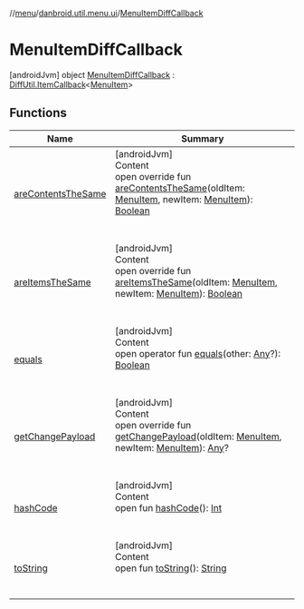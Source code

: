 //[menu](../../index.md)/[danbroid.util.menu.ui](../index.md)/[MenuItemDiffCallback](index.md)



# MenuItemDiffCallback  
 [androidJvm] object [MenuItemDiffCallback](index.md) : [DiffUtil.ItemCallback](https://developer.android.com/reference/kotlin/androidx/recyclerview/widget/DiffUtil.ItemCallback.html)<[MenuItem](../../danbroid.util.menu/-menu-item/index.md)>    


## Functions  
  
|  Name|  Summary| 
|---|---|
| <a name="danbroid.util.menu.ui/MenuItemDiffCallback/areContentsTheSame/#danbroid.util.menu.MenuItem#danbroid.util.menu.MenuItem/PointingToDeclaration/"></a>[areContentsTheSame](are-contents-the-same.md)| <a name="danbroid.util.menu.ui/MenuItemDiffCallback/areContentsTheSame/#danbroid.util.menu.MenuItem#danbroid.util.menu.MenuItem/PointingToDeclaration/"></a>[androidJvm]  <br>Content  <br>open override fun [areContentsTheSame](are-contents-the-same.md)(oldItem: [MenuItem](../../danbroid.util.menu/-menu-item/index.md), newItem: [MenuItem](../../danbroid.util.menu/-menu-item/index.md)): [Boolean](https://kotlinlang.org/api/latest/jvm/stdlib/kotlin/-boolean/index.html)  <br><br><br>
| <a name="danbroid.util.menu.ui/MenuItemDiffCallback/areItemsTheSame/#danbroid.util.menu.MenuItem#danbroid.util.menu.MenuItem/PointingToDeclaration/"></a>[areItemsTheSame](are-items-the-same.md)| <a name="danbroid.util.menu.ui/MenuItemDiffCallback/areItemsTheSame/#danbroid.util.menu.MenuItem#danbroid.util.menu.MenuItem/PointingToDeclaration/"></a>[androidJvm]  <br>Content  <br>open override fun [areItemsTheSame](are-items-the-same.md)(oldItem: [MenuItem](../../danbroid.util.menu/-menu-item/index.md), newItem: [MenuItem](../../danbroid.util.menu/-menu-item/index.md)): [Boolean](https://kotlinlang.org/api/latest/jvm/stdlib/kotlin/-boolean/index.html)  <br><br><br>
| <a name="kotlin/Any/equals/#kotlin.Any?/PointingToDeclaration/"></a>[equals](index.md#%5Bkotlin%2FAny%2Fequals%2F%23kotlin.Any%3F%2FPointingToDeclaration%2F%5D%2FFunctions%2F16058836)| <a name="kotlin/Any/equals/#kotlin.Any?/PointingToDeclaration/"></a>[androidJvm]  <br>Content  <br>open operator fun [equals](index.md#%5Bkotlin%2FAny%2Fequals%2F%23kotlin.Any%3F%2FPointingToDeclaration%2F%5D%2FFunctions%2F16058836)(other: [Any](https://kotlinlang.org/api/latest/jvm/stdlib/kotlin/-any/index.html)?): [Boolean](https://kotlinlang.org/api/latest/jvm/stdlib/kotlin/-boolean/index.html)  <br><br><br>
| <a name="danbroid.util.menu.ui/MenuItemDiffCallback/getChangePayload/#danbroid.util.menu.MenuItem#danbroid.util.menu.MenuItem/PointingToDeclaration/"></a>[getChangePayload](get-change-payload.md)| <a name="danbroid.util.menu.ui/MenuItemDiffCallback/getChangePayload/#danbroid.util.menu.MenuItem#danbroid.util.menu.MenuItem/PointingToDeclaration/"></a>[androidJvm]  <br>Content  <br>open override fun [getChangePayload](get-change-payload.md)(oldItem: [MenuItem](../../danbroid.util.menu/-menu-item/index.md), newItem: [MenuItem](../../danbroid.util.menu/-menu-item/index.md)): [Any](https://kotlinlang.org/api/latest/jvm/stdlib/kotlin/-any/index.html)?  <br><br><br>
| <a name="kotlin/Any/hashCode/#/PointingToDeclaration/"></a>[hashCode](index.md#%5Bkotlin%2FAny%2FhashCode%2F%23%2FPointingToDeclaration%2F%5D%2FFunctions%2F16058836)| <a name="kotlin/Any/hashCode/#/PointingToDeclaration/"></a>[androidJvm]  <br>Content  <br>open fun [hashCode](index.md#%5Bkotlin%2FAny%2FhashCode%2F%23%2FPointingToDeclaration%2F%5D%2FFunctions%2F16058836)(): [Int](https://kotlinlang.org/api/latest/jvm/stdlib/kotlin/-int/index.html)  <br><br><br>
| <a name="kotlin/Any/toString/#/PointingToDeclaration/"></a>[toString](index.md#%5Bkotlin%2FAny%2FtoString%2F%23%2FPointingToDeclaration%2F%5D%2FFunctions%2F16058836)| <a name="kotlin/Any/toString/#/PointingToDeclaration/"></a>[androidJvm]  <br>Content  <br>open fun [toString](index.md#%5Bkotlin%2FAny%2FtoString%2F%23%2FPointingToDeclaration%2F%5D%2FFunctions%2F16058836)(): [String](https://kotlinlang.org/api/latest/jvm/stdlib/kotlin/-string/index.html)  <br><br><br>

